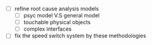 - [ ] refine root cause analysis models
  - [ ] psyc model V.S general model
  - [ ] touchable physical objects
  - [ ] complex interfaces
- [ ] fix the speed switch system by these methodologies
<!--stackedit_data:
eyJoaXN0b3J5IjpbMTU4NDc5MTIyXX0=
-->